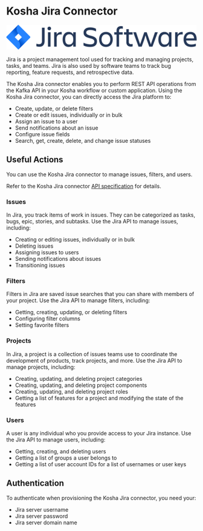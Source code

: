 # Kosha Jira Connector

![Jira](images/jira-logo.png)

Jira is a project management tool used for tracking and managing projects, tasks, and teams. Jira is also used by software teams to track bug reporting, feature requests, and retrospective data.   

The Kosha Jira connector enables you to perform REST API operations from the Kafka API in your Kosha workflow or custom application. Using the Kosha Jira connector, you can directly access the Jira platform to:

* Create, update, or delete filters
* Create or edit issues, individually or in bulk
* Assign an issue to a user 
* Send notifications about an issue
* Configure issue fields
* Search, get, create, delete, and change issue statuses

## Useful Actions

You can use the Kosha Jira connector to manage issues, filters, and users. 

Refer to the Kosha Jira connector [API specification](openapi.json) for details. 

### Issues

In Jira, you track items of work in issues. They can be categorized as tasks, bugs, epic, stories, and subtasks. Use the Jira API to 
manage issues, including:

* Creating or editing issues, individually or in bulk
* Deleting issues
* Assigning issues to users
* Sending notifications about issues
* Transitioning issues

### Filters

Filters in Jira are saved issue searches that you can share with members of your project. Use the Jira API to manage filters, including:

* Getting, creating, updating, or deleting filters
* Configuring filter columns
* Setting favorite filters

### Projects

In Jira, a project is a collection of issues teams use to coordinate the development of products, track projects, and more. Use the Jira API to manage projects, including:

* Creating, updating, and deleting project categories
* Creating, updating, and deleting project components
* Creating, updating, and deleting project roles
* Getting a list of features for a project and modifying the state of the features

### Users

A user is any individual who you provide access to your Jira instance.  Use the Jira API to manage users, including:

* Getting, creating, and deleting users 
* Getting a list of groups a user belongs to
* Getting a list of user account IDs for a list of usernames or user keys

## Authentication

To authenticate when provisioning the Kosha Jira connector, you need your:

* Jira server username
* Jira server password
* Jira server domain name

